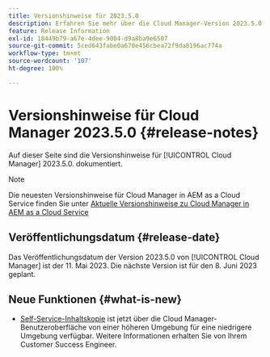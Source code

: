 ```yaml
---
title: Versionshinweise für 2023.5.0
description: Erfahren Sie mehr über die Cloud Manager-Version 2023.5.0.
feature: Release Information
exl-id: 18449b79-a67e-4dee-9004-d9a8ba9e6507
source-git-commit: 5ced643fabe0a670e456cbea72f9da8196ac774a
workflow-type: tm+mt
source-wordcount: '107'
ht-degree: 100%

---
```


# Versionshinweise für Cloud Manager 2023.5.0 {#release-notes}

Auf dieser Seite sind die Versionshinweise für [!UICONTROL Cloud Manager] 2023.5.0. dokumentiert.

>[!NOTE]
>
>Die neuesten Versionshinweise für Cloud Manager in AEM as a Cloud Service finden Sie unter [Aktuelle Versionshinweise zu Cloud Manager in AEM as a Cloud Service](https://experienceleague.adobe.com/de/docs/experience-manager-cloud-service/content/release-notes/cloud-manager/current)

## Veröffentlichungsdatum {#release-date}

Das Veröffentlichungsdatum der Version 2023.5.0 von [!UICONTROL Cloud Manager] ist der 11. Mai 2023. Die nächste Version ist für den 8. Juni 2023 geplant.

## Neue Funktionen {#what-is-new}

* [Self-Service-Inhaltskopie](/help/using/content-copy.md) ist jetzt über die Cloud Manager-Benutzeroberfläche von einer höheren Umgebung für eine niedrigere Umgebung verfügbar. Weitere Informationen erhalten Sie von Ihrem Customer Success Engineer.
